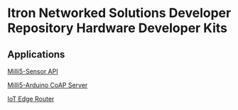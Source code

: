# Itron Networked Solutions Developer Repository Hardware Developer Kits

## Applications
[Milli5-Sensor API](Milli5-Sensor%20API)

[Milli5-Arduino CoAP Server](Milli5-Arduino%20CoAP%20Server)

[IoT Edge Router](IoT_Router_BLE)
